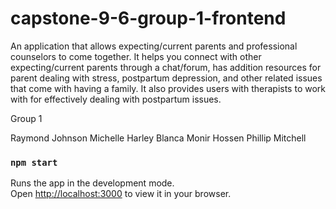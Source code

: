 # capstone-9-6-group-1-frontend

An application that allows expecting/current parents and professional counselors to come together. It helps you connect with other expecting/current parents through a chat/forum, has addition resources for parent dealing with stress, postpartum depression, and other related issues that come with having a family. It also provides users with therapists to work with for effectively dealing with postpartum issues.

Group 1

Raymond Johnson
Michelle Harley
Blanca
Monir Hossen
Phillip Mitchell

### `npm start`

Runs the app in the development mode.\
Open [http://localhost:3000](http://localhost:3000) to view it in your browser.

